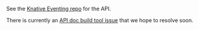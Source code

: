 <p>See the <a href="https://github.com/knative/eventing/tree/{{< branch >}}/pkg/apis">Knative Eventing repo</a> for the API.</p>

<p>There is currently an <a href="https://github.com/knative/docs/issues/1661">API doc build tool issue</a> that we hope to resolve soon.</p>
